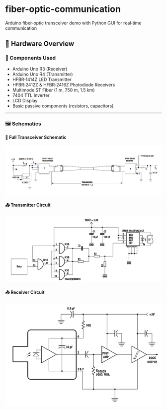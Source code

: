 # fiber-optic-communication
Arduino fiber‑optic transceiver demo with Python GUI for real‑time communication

## 🔧 Hardware Overview

### 🧰 Components Used
- Arduino Uno R3 (Receiver)
- Arduino Uno R4 (Transmitter)
- HFBR‑1414Z LED Transmitter
- HFBR‑2412Z & HFBR‑2416Z Photodiode Receivers
- Multimode ST Fiber (1 m, 750 m, 1.5 km)
- 7404 TTL Inverter
- LCD Display
- Basic passive components (resistors, capacitors)

---

### 🖼 Schematics

#### 🔁 Full Transceiver Schematic
![Transceiver Schematic](assets/transceiver_schematic.png)

#### 📤 Transmitter Circuit
![Transmitter Schematic](assets/TransmitterSchematic.png)

#### 📥 Receiver Circuit
![Receiver Schematic](assets/ReceiverSchematic.png)
